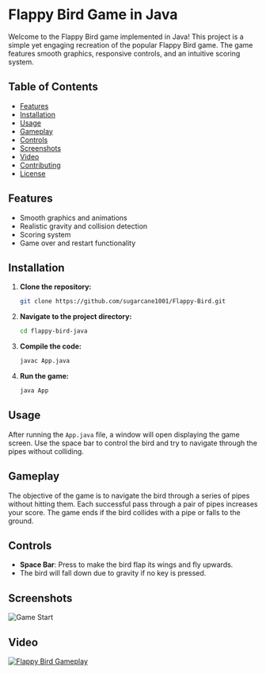 # Flappy Bird Game in Java

Welcome to the Flappy Bird game implemented in Java! This project is a simple yet engaging recreation of the popular Flappy Bird game. The game features smooth graphics, responsive controls, and an intuitive scoring system.

## Table of Contents

- [Features](#features)
- [Installation](#installation)
- [Usage](#usage)
- [Gameplay](#gameplay)
- [Controls](#controls)
- [Screenshots](#screenshots)
- [Video](#video)
- [Contributing](#contributing)
- [License](#license)

## Features

- Smooth graphics and animations
- Realistic gravity and collision detection
- Scoring system
- Game over and restart functionality

## Installation

1. **Clone the repository:**

    ```bash
    git clone https://github.com/sugarcane1001/Flappy-Bird.git
    ```

2. **Navigate to the project directory:**

    ```bash
    cd flappy-bird-java
    ```

3. **Compile the code:**

    ```bash
    javac App.java
    ```

4. **Run the game:**

    ```bash
    java App
    ```

## Usage

After running the `App.java` file, a window will open displaying the game screen. Use the space bar to control the bird and try to navigate through the pipes without colliding.

## Gameplay

The objective of the game is to navigate the bird through a series of pipes without hitting them. Each successful pass through a pair of pipes increases your score. The game ends if the bird collides with a pipe or falls to the ground.

## Controls

- **Space Bar**: Press to make the bird flap its wings and fly upwards.
- The bird will fall down due to gravity if no key is pressed.

## Screenshots

![Game Start](./images/screenshot1.png)

## Video

[![Flappy Bird Gameplay](./images/video-thumbnail.png)](https://www.youtube.com/watch?v=your-video-url)
